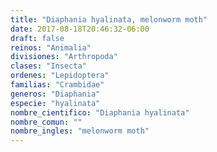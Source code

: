 ```yaml
---
title: "Diaphania hyalinata, melonworm moth"
date: 2017-08-18T20:46:32-06:00
draft: false
reinos: "Animalia"
divisiones: "Arthropoda"
clases: "Insecta"
ordenes: "Lepidoptera"
familias: "Crambidae"
generos: "Diaphania"
especie: "hyalinata"
nombre_cientifico: "Diaphania hyalinata"
nombre_comun: ""
nombre_ingles: "melonworm moth"
---
```

